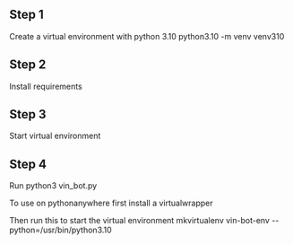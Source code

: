 Step 1
-------
Create a virtual environment with python 3.10
python3.10 -m venv venv310

Step 2
-------
Install requirements

Step 3
--------
Start virtual environment

Step 4
--------
Run python3 vin_bot.py

To use on pythonanywhere first install a virtualwrapper

Then run this to start the virtual environment
mkvirtualenv vin-bot-env --python=/usr/bin/python3.10

